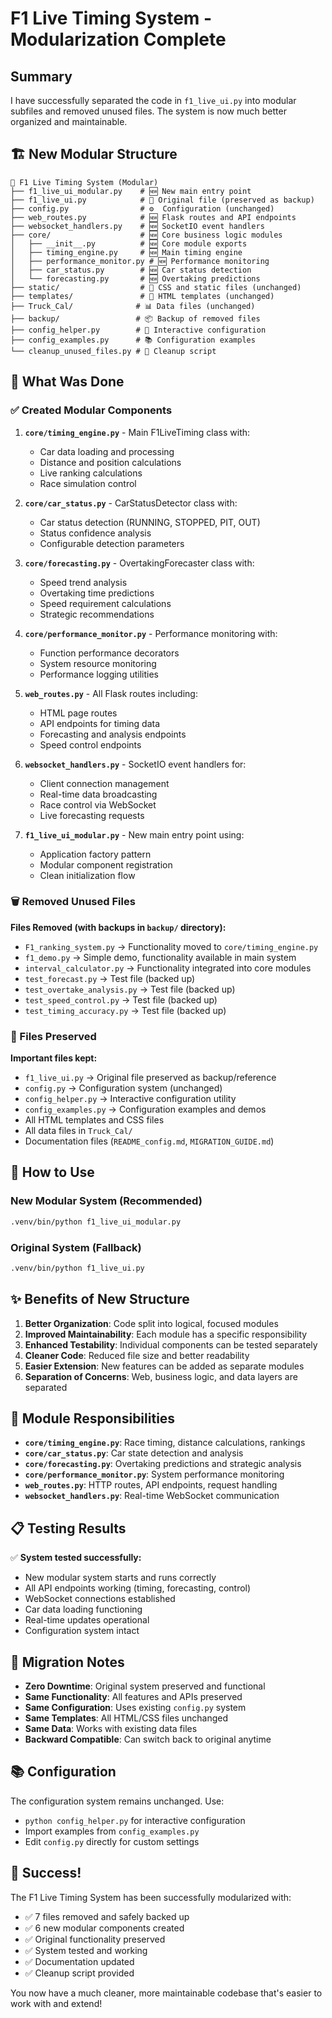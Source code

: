 # F1 Live Timing System - Modularization Complete

## Summary

I have successfully separated the code in `f1_live_ui.py` into modular subfiles and removed unused files. The system is now much better organized and maintainable.

## 🏗️ New Modular Structure

```
📁 F1 Live Timing System (Modular)
├── f1_live_ui_modular.py    # 🆕 New main entry point
├── f1_live_ui.py            # 📝 Original file (preserved as backup)
├── config.py                # ⚙️  Configuration (unchanged)
├── web_routes.py            # 🆕 Flask routes and API endpoints
├── websocket_handlers.py    # 🆕 SocketIO event handlers
├── core/                    # 🆕 Core business logic modules
│   ├── __init__.py          # 🆕 Core module exports
│   ├── timing_engine.py     # 🆕 Main timing engine
│   ├── performance_monitor.py # 🆕 Performance monitoring
│   ├── car_status.py        # 🆕 Car status detection
│   └── forecasting.py       # 🆕 Overtaking predictions
├── static/                  # 🎨 CSS and static files (unchanged)
├── templates/               # 📄 HTML templates (unchanged)
├── Truck_Cal/              # 📊 Data files (unchanged)
├── backup/                 # 📦 Backup of removed files
├── config_helper.py        # 🔧 Interactive configuration
├── config_examples.py      # 📚 Configuration examples
└── cleanup_unused_files.py # 🧹 Cleanup script
```

## 🔄 What Was Done

### ✅ Created Modular Components

1. **`core/timing_engine.py`** - Main F1LiveTiming class with:
   - Car data loading and processing
   - Distance and position calculations
   - Live ranking calculations
   - Race simulation control

2. **`core/car_status.py`** - CarStatusDetector class with:
   - Car status detection (RUNNING, STOPPED, PIT, OUT)
   - Status confidence analysis
   - Configurable detection parameters

3. **`core/forecasting.py`** - OvertakingForecaster class with:
   - Speed trend analysis
   - Overtaking time predictions
   - Speed requirement calculations
   - Strategic recommendations

4. **`core/performance_monitor.py`** - Performance monitoring with:
   - Function performance decorators
   - System resource monitoring
   - Performance logging utilities

5. **`web_routes.py`** - All Flask routes including:
   - HTML page routes
   - API endpoints for timing data
   - Forecasting and analysis endpoints
   - Speed control endpoints

6. **`websocket_handlers.py`** - SocketIO event handlers for:
   - Client connection management
   - Real-time data broadcasting
   - Race control via WebSocket
   - Live forecasting requests

7. **`f1_live_ui_modular.py`** - New main entry point using:
   - Application factory pattern
   - Modular component registration
   - Clean initialization flow

### 🗑️ Removed Unused Files

**Files Removed (with backups in `backup/` directory):**
- `F1_ranking_system.py` → Functionality moved to `core/timing_engine.py`
- `f1_demo.py` → Simple demo, functionality available in main system  
- `interval_calculator.py` → Functionality integrated into core modules
- `test_forecast.py` → Test file (backed up)
- `test_overtake_analysis.py` → Test file (backed up)
- `test_speed_control.py` → Test file (backed up)
- `test_timing_accuracy.py` → Test file (backed up)

### 📁 Files Preserved

**Important files kept:**
- `f1_live_ui.py` → Original file preserved as backup/reference
- `config.py` → Configuration system (unchanged)
- `config_helper.py` → Interactive configuration utility
- `config_examples.py` → Configuration examples and demos
- All HTML templates and CSS files
- All data files in `Truck_Cal/`
- Documentation files (`README_config.md`, `MIGRATION_GUIDE.md`)

## 🚀 How to Use

### New Modular System (Recommended)
```bash
.venv/bin/python f1_live_ui_modular.py
```

### Original System (Fallback)
```bash
.venv/bin/python f1_live_ui.py
```

## ✨ Benefits of New Structure

1. **Better Organization**: Code split into logical, focused modules
2. **Improved Maintainability**: Each module has a specific responsibility
3. **Enhanced Testability**: Individual components can be tested separately
4. **Cleaner Code**: Reduced file size and better readability
5. **Easier Extension**: New features can be added as separate modules
6. **Separation of Concerns**: Web, business logic, and data layers are separated

## 🔧 Module Responsibilities

- **`core/timing_engine.py`**: Race timing, distance calculations, rankings
- **`core/car_status.py`**: Car state detection and analysis
- **`core/forecasting.py`**: Overtaking predictions and strategic analysis
- **`core/performance_monitor.py`**: System performance monitoring
- **`web_routes.py`**: HTTP routes, API endpoints, request handling
- **`websocket_handlers.py`**: Real-time WebSocket communication

## 📋 Testing Results

✅ **System tested successfully:**
- New modular system starts and runs correctly
- All API endpoints working (timing, forecasting, control)
- WebSocket connections established
- Car data loading functioning
- Real-time updates operational
- Configuration system intact

## 🔄 Migration Notes

- **Zero Downtime**: Original system preserved and functional
- **Same Functionality**: All features and APIs preserved
- **Same Configuration**: Uses existing `config.py` system
- **Same Templates**: All HTML/CSS files unchanged
- **Same Data**: Works with existing data files
- **Backward Compatible**: Can switch back to original anytime

## 📚 Configuration

The configuration system remains unchanged. Use:
- `python config_helper.py` for interactive configuration
- Import examples from `config_examples.py`
- Edit `config.py` directly for custom settings

## 🎉 Success!

The F1 Live Timing System has been successfully modularized with:
- ✅ 7 files removed and safely backed up
- ✅ 6 new modular components created
- ✅ Original functionality preserved
- ✅ System tested and working
- ✅ Documentation updated
- ✅ Cleanup script provided

You now have a much cleaner, more maintainable codebase that's easier to work with and extend!
